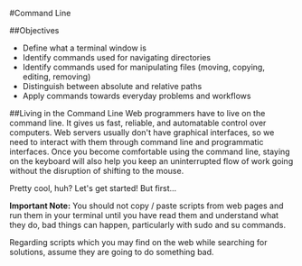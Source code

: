 #Command Line

##Objectives

* Define what a terminal window is
* Identify commands used for navigating directories
* Identify commands used for manipulating files (moving, copying, editing, removing)
* Distinguish between absolute and relative paths
* Apply commands towards everyday problems and workflows

##Living in the Command Line
Web programmers have to live on the command line. It gives us fast, reliable, and automatable control over computers. Web servers usually don't have graphical interfaces, so we need to interact with them through command line and programmatic interfaces.  Once you become comfortable using the command line, staying on the keyboard will also help you keep an uninterrupted flow of work going without the disruption of shifting to the mouse.

Pretty cool, huh? Let's get started! But first...

**Important Note:** You should not copy / paste scripts from web pages and run them in your terminal until you have read them and understand what they do, bad things can happen, particularly with sudo and su commands.

Regarding scripts which you may find on the web while searching for solutions, assume they are going to do something bad.
